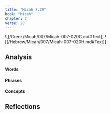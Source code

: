 ```yaml
---
title: "Micah 7:20"
book: "Micah"
chapter: 7
verse: 20
---
```

![[/Greek/Micah/007/Micah-007-020G.md#Text]]
![[/Hebrew/Micah/007/Micah-007-020H.md#Text]]

## Analysis

#### Words

#### Phrases

#### Concepts

## Reflections
